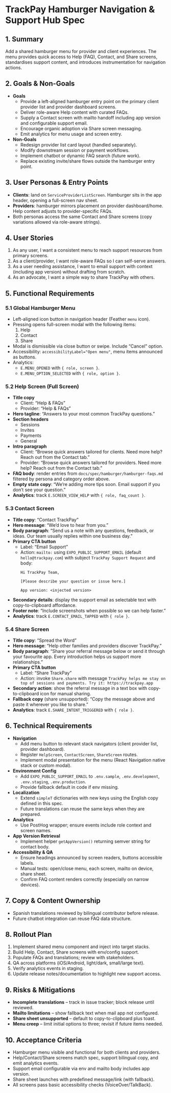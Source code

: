# TrackPay Hamburger Navigation & Support Hub Spec

## 1. Summary
Add a shared hamburger menu for provider and client experiences. The menu provides quick access to Help (FAQ), Contact, and Share screens, standardises support content, and introduces instrumentation for navigation actions.

## 2. Goals & Non-Goals
- **Goals**
  - Provide a left-aligned hamburger entry point on the primary client provider list and provider dashboard screens.
  - Deliver role-aware Help content with curated FAQs.
  - Supply a Contact screen with mailto handoff including app version and configurable support email.
  - Encourage organic adoption via Share screen messaging.
  - Emit analytics for menu usage and screen entry.
- **Non-Goals**
  - Redesign provider list card layout (handled separately).
  - Modify downstream session or payment workflows.
  - Implement chatbot or dynamic FAQ search (future work).
  - Replace existing invite/share flows outside the hamburger entry point.

## 3. User Personas & Entry Points
- **Clients**: land on `ServiceProviderListScreen`. Hamburger sits in the app header, opening a full-screen nav sheet.
- **Providers**: hamburger mirrors placement on provider dashboard/home. Help content adjusts to provider-specific FAQs.
- Both personas access the same Contact and Share screens (copy variations allowed via role-aware strings).

## 4. User Stories
1. As any user, I want a consistent menu to reach support resources from primary screens.
2. As a client/provider, I want role-aware FAQs so I can self-serve answers.
3. As a user needing assistance, I want to email support with context (including app version) without drafting from scratch.
4. As an advocate, I want a simple way to share TrackPay with others.

## 5. Functional Requirements

### 5.1 Global Hamburger Menu
- Left-aligned icon button in navigation header (Feather `menu` icon).
- Pressing opens full-screen modal with the following items:
  1. Help
  2. Contact
  3. Share
- Modal is dismissible via close button or swipe. Include “Cancel” option.
- Accessibility: `accessibilityLabel="Open menu"`, menu items announced as buttons.
- Analytics:
  - `E.MENU_OPENED` with `{ role, screen }`.
  - `E.MENU_OPTION_SELECTED` with `{ role, option }`.

### 5.2 Help Screen (Full Screen)
- **Title copy**
  - Client: “Help & FAQs”
  - Provider: “Help & FAQs”
- **Hero tagline**: “Answers to your most common TrackPay questions.”
- **Section headers**
  - Sessions
  - Invites
  - Payments
  - General
- **Intro paragraph**
  - Client: “Browse quick answers tailored for clients. Need more help? Reach out from the Contact tab.”
  - Provider: “Browse quick answers tailored for providers. Need more help? Reach out from the Contact tab.”
- **FAQ body**: render entries from `docs/spec/hamburger/hamburger-faqs.md` filtered by persona and category order above.
- **Empty state copy**: “We’re adding more tips soon. Email support if you don’t see your question.”
- **Analytics**: track `E.SCREEN_VIEW_HELP` with `{ role, faq_count }`.

### 5.3 Contact Screen
- **Title copy**: “Contact TrackPay”
- **Hero message**: “We’d love to hear from you.”
- **Body paragraph**: “Send us a note with any questions, feedback, or ideas. Our team usually replies within one business day.”
- **Primary CTA button**
  - Label: “Email Support”
  - Action: `mailto:` using `EXPO_PUBLIC_SUPPORT_EMAIL` (default `hello@trackpay.com`) with subject `TrackPay Support Request` and body:
    ```
    Hi TrackPay Team,

    [Please describe your question or issue here.]

    App version: <injected version>
    ```
- **Secondary details**: display the support email as selectable text with copy-to-clipboard affordance.
- **Footer note**: “Include screenshots when possible so we can help faster.”
- **Analytics**: track `E.CONTACT_EMAIL_TAPPED` with `{ role }`.

### 5.4 Share Screen
- **Title copy**: “Spread the Word”
- **Hero message**: “Help other families and providers discover TrackPay.”
- **Body paragraph**: “Share your referral message below or send it through your favourite app. Every introduction helps us support more relationships.”
- **Primary CTA button**
  - Label: “Share TrackPay”
  - Action: invoke `Share.share` with message `TrackPay helps me stay on top of sessions and payments. Try it: https://trackpay.app`
- **Secondary action**: show the referral message in a text box with copy-to-clipboard icon for manual sharing.
- **Fallback copy** (share unsupported): “Copy the message above and paste it wherever you like to share.”
- **Analytics**: track `E.SHARE_INTENT_TRIGGERED` with `{ role }`.

## 6. Technical Requirements
- **Navigation**
  - Add menu button to relevant stack navigators (client provider list, provider dashboard).
  - Register `HelpScreen`, `ContactScreen`, `ShareScreen` routes.
  - Implement modal presentation for the menu (React Navigation native stack or custom modal).
- **Environment Config**
  - Add `EXPO_PUBLIC_SUPPORT_EMAIL` to `.env.sample`, `.env.development`, `.env.staging`, `.env.production`.
  - Provide fallback default in code if env missing.
- **Localization**
  - Extend `simpleT` dictionaries with new keys using the English copy defined in this spec.
  - Future translations can reuse the same keys when they are prepared.
- **Analytics**
  - Use PostHog wrapper; ensure events include role context and screen names.
- **App Version Retrieval**
  - Implement helper `getAppVersion()` returning semver string for contact body.
- **Accessibility & QA**
  - Ensure headings announced by screen readers, buttons accessible labels.
  - Manual tests: open/close menu, each screen, mailto on device, share sheet.
  - Confirm FAQ content renders correctly (especially on narrow devices).

## 7. Copy & Content Ownership
- Spanish translations reviewed by bilingual contributor before release.
- Future chatbot integration can reuse FAQ data structure.

## 8. Rollout Plan
1. Implement shared menu component and inject into target stacks.
2. Build Help, Contact, Share screens with env/config support.
3. Populate FAQs and translations; review with stakeholders.
4. QA across platforms (iOS/Android, light/dark, small/large text).
5. Verify analytics events in staging.
6. Update release notes/documentation to highlight new support access.

## 9. Risks & Mitigations
- **Incomplete translations** – track in issue tracker; block release until reviewed.
- **Mailto limitations** – show fallback text when mail app not configured.
- **Share sheet unsupported** – default to copy-to-clipboard plus toast.
- **Menu creep** – limit initial options to three; revisit if future items needed.

## 10. Acceptance Criteria
- Hamburger menu visible and functional for both clients and providers.
- Help/Contact/Share screens match spec, support bilingual copy, and emit analytics events.
- Support email configurable via env and mailto body includes app version.
- Share sheet launches with predefined message/link (with fallback).
- All screens pass basic accessibility checks (VoiceOver/TalkBack).
